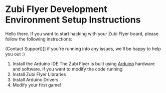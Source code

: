# Zubi Flyer Development Environment Setup Instructions

Hello there. If you want to start hacking with your Zubi Flyer board, please follow the following instructions:

(Contact Support)[] if you're running into any issues, we'll be happy to help you out :)

1. Install the Arduino IDE
  The Zubi Flyer is built using [Arduino](https://www.arduino.cc/) hardware and software. If you want to modify the code  running 
2. Install Zubi Flyer Libraries
3. Install Arduino Drivers
4. Modify your first game!

